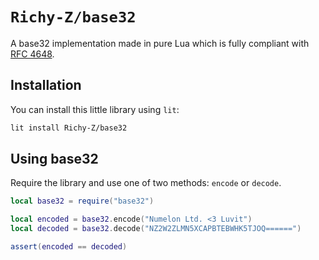 # `Richy-Z/base32`

A base32 implementation made in pure Lua which is fully compliant with [RFC 4648](https://datatracker.ietf.org/doc/html/rfc4648).

## Installation

You can install this little library using `lit`:

```sh
lit install Richy-Z/base32
```

## Using base32

Require the library and use one of two methods: `encode` or `decode`.

```lua
local base32 = require("base32")

local encoded = base32.encode("Numelon Ltd. <3 Luvit")
local decoded = base32.decode("NZ2W2ZLMN5XCAPBTEBWHK5TJOQ======")

assert(encoded == decoded)
```
